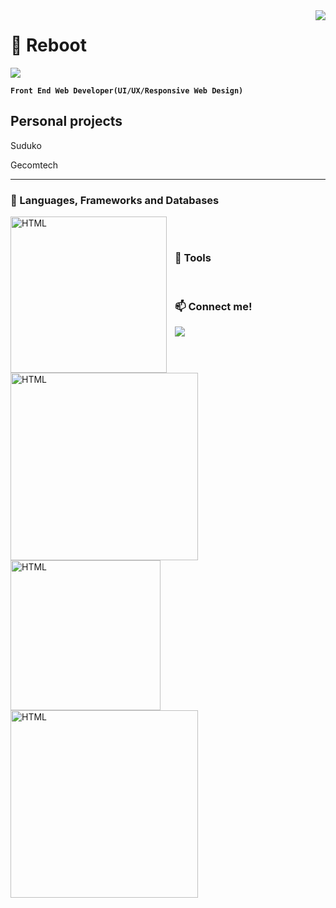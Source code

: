 <img align="right" src="https://visitor-badge.laobi.icu/badge?page_id=salesp07.salesp07"/>

# 🤖 Reboot

<img src="https://readme-typing-svg.herokuapp.com/?font=Righteous&size=35&center=true&vCenter=true&width=500&height=70&duration=4000&lines=Hi+There!+👋;+I'm+Grian+Gajila!;" />

**`Front End Web Developer(UI/UX/Responsive Web Design)`**

## Personal projects

<P align="left">
Suduko
   <a href="https://sudoku-game.pages.dev">
   </a>
</P>
<P align="left">
Gecomtech
   <a href="https://cpedevgame.pages.dev">
   </a>
</P>

---

### 🧰 Languages, Frameworks and Databases

<img align="left" alt="HTML" width="250px" style="padding-right:10px;" src="https://skillicons.dev/icons?i=html,css,js,bootstrap,react,nodejs" />
<img align="left" alt="HTML" width="300px" style="padding-right:10px;" src="https://skillicons.dev/icons?i=nextjs,tailwind,sass,cs,dotnet,mongodb" />
<br/>

#

### 🧰 Tools

<img align="left" alt="HTML" width="240px" style="padding-right:10px;" src="https://skillicons.dev/icons?i=git,github,linux,docker" />
<img align="left" alt="HTML" width="300px" style="padding-right:10px;" src="https://skillicons.dev/icons?i="postman,vite,wasm,powershell,ps" />
<br/>

### 📫 Connect me!

<p align="left">
<a width="200px" href="https://linkedin.com/in/griangajila" target="blank">
 <img src="https://skillicons.dev/icons?i=linkedin" />
</a>
</p>
